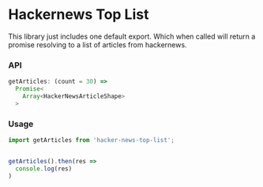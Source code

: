 # Hackernews Top List

This library just includes one default export. Which when called
will return a promise resolving to a list of articles from hackernews.

### API

```js
getArticles: (count = 30) =>
  Promise<
    Array<HackerNewsArticleShape>
  >
```

### Usage

```js
import getArticles from 'hacker-news-top-list';


getArticles().then(res =>
  console.log(res)
)

```
